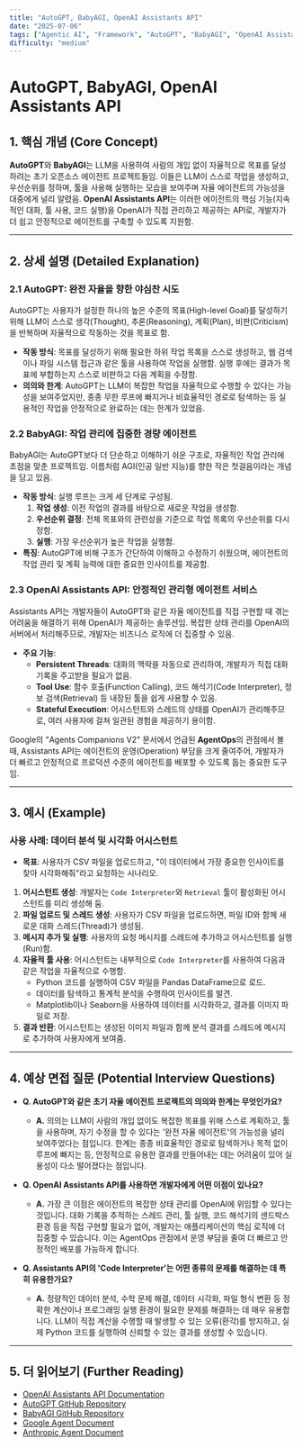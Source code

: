 ```yaml
---
title: "AutoGPT, BabyAGI, OpenAI Assistants API"
date: "2025-07-06"
tags: ["Agentic AI", "Framework", "AutoGPT", "BabyAGI", "OpenAI Assistants"]
difficulty: "medium"
---
```


# AutoGPT, BabyAGI, OpenAI Assistants API

## 1. 핵심 개념 (Core Concept)

**AutoGPT**와 **BabyAGI**는 LLM을 사용하여 사람의 개입 없이 자율적으로 목표를 달성하려는 초기 오픈소스 에이전트 프로젝트들임. 이들은 LLM이 스스로 작업을 생성하고, 우선순위를 정하며, 툴을 사용해 실행하는 모습을 보여주며 자율 에이전트의 가능성을 대중에게 널리 알렸음. **OpenAI Assistants API**는 이러한 에이전트의 핵심 기능(지속적인 대화, 툴 사용, 코드 실행)을 OpenAI가 직접 관리하고 제공하는 API로, 개발자가 더 쉽고 안정적으로 에이전트를 구축할 수 있도록 지원함.

---

## 2. 상세 설명 (Detailed Explanation)

### 2.1 AutoGPT: 완전 자율을 향한 야심찬 시도

AutoGPT는 사용자가 설정한 하나의 높은 수준의 목표(High-level Goal)를 달성하기 위해 LLM이 스스로 생각(Thought), 추론(Reasoning), 계획(Plan), 비판(Criticism)을 반복하며 자율적으로 작동하는 것을 목표로 함.

*   **작동 방식**: 목표를 달성하기 위해 필요한 하위 작업 목록을 스스로 생성하고, 웹 검색이나 파일 시스템 접근과 같은 툴을 사용하여 작업을 실행함. 실행 후에는 결과가 목표에 부합하는지 스스로 비판하고 다음 계획을 수정함.
*   **의의와 한계**: AutoGPT는 LLM이 복잡한 작업을 자율적으로 수행할 수 있다는 가능성을 보여주었지만, 종종 무한 루프에 빠지거나 비효율적인 경로로 탐색하는 등 실용적인 작업을 안정적으로 완료하는 데는 한계가 있었음.

### 2.2 BabyAGI: 작업 관리에 집중한 경량 에이전트

BabyAGI는 AutoGPT보다 더 단순하고 이해하기 쉬운 구조로, 자율적인 작업 관리에 초점을 맞춘 프로젝트임. 이름처럼 AGI(인공 일반 지능)를 향한 작은 첫걸음이라는 개념을 담고 있음.

*   **작동 방식**: 실행 루프는 크게 세 단계로 구성됨.
    1.  **작업 생성**: 이전 작업의 결과를 바탕으로 새로운 작업을 생성함.
    2.  **우선순위 결정**: 전체 목표와의 관련성을 기준으로 작업 목록의 우선순위를 다시 정함.
    3.  **실행**: 가장 우선순위가 높은 작업을 실행함.
*   **특징**: AutoGPT에 비해 구조가 간단하여 이해하고 수정하기 쉬웠으며, 에이전트의 작업 관리 및 계획 능력에 대한 중요한 인사이트를 제공함.

### 2.3 OpenAI Assistants API: 안정적인 관리형 에이전트 서비스

Assistants API는 개발자들이 AutoGPT와 같은 자율 에이전트를 직접 구현할 때 겪는 어려움을 해결하기 위해 OpenAI가 제공하는 솔루션임. 복잡한 상태 관리를 OpenAI의 서버에서 처리해주므로, 개발자는 비즈니스 로직에 더 집중할 수 있음.

*   **주요 기능**:
    *   **Persistent Threads**: 대화의 맥락을 자동으로 관리하여, 개발자가 직접 대화 기록을 주고받을 필요가 없음.
    *   **Tool Use**: 함수 호출(Function Calling), 코드 해석기(Code Interpreter), 정보 검색(Retrieval) 등 내장된 툴을 쉽게 사용할 수 있음.
    *   **Stateful Execution**: 어시스턴트와 스레드의 상태를 OpenAI가 관리해주므로, 여러 사용자에 걸쳐 일관된 경험을 제공하기 용이함.

Google의 "Agents Companions V2" 문서에서 언급된 **AgentOps**의 관점에서 볼 때, Assistants API는 에이전트의 운영(Operation) 부담을 크게 줄여주어, 개발자가 더 빠르고 안정적으로 프로덕션 수준의 에이전트를 배포할 수 있도록 돕는 중요한 도구임.

---

## 3. 예시 (Example)

### 사용 사례: 데이터 분석 및 시각화 어시스턴트

*   **목표**: 사용자가 CSV 파일을 업로드하고, "이 데이터에서 가장 중요한 인사이트를 찾아 시각화해줘"라고 요청하는 시나리오.

1.  **어시스턴트 생성**: 개발자는 `Code Interpreter`와 `Retrieval` 툴이 활성화된 어시스턴트를 미리 생성해 둠.
2.  **파일 업로드 및 스레드 생성**: 사용자가 CSV 파일을 업로드하면, 파일 ID와 함께 새로운 대화 스레드(Thread)가 생성됨.
3.  **메시지 추가 및 실행**: 사용자의 요청 메시지를 스레드에 추가하고 어시스턴트를 실행(Run)함.
4.  **자율적 툴 사용**: 어시스턴트는 내부적으로 `Code Interpreter`를 사용하여 다음과 같은 작업을 자율적으로 수행함.
    *   Python 코드를 실행하여 CSV 파일을 Pandas DataFrame으로 로드.
    *   데이터를 탐색하고 통계적 분석을 수행하여 인사이트를 발견.
    *   Matplotlib이나 Seaborn을 사용하여 데이터를 시각화하고, 결과를 이미지 파일로 저장.
5.  **결과 반환**: 어시스턴트는 생성된 이미지 파일과 함께 분석 결과를 스레드에 메시지로 추가하여 사용자에게 보여줌.

---

## 4. 예상 면접 질문 (Potential Interview Questions)

*   **Q. AutoGPT와 같은 초기 자율 에이전트 프로젝트의 의의와 한계는 무엇인가요?**
    *   **A.** 의의는 LLM이 사람의 개입 없이도 복잡한 목표를 위해 스스로 계획하고, 툴을 사용하며, 자기 수정을 할 수 있다는 '완전 자율 에이전트'의 가능성을 널리 보여주었다는 점입니다. 한계는 종종 비효율적인 경로로 탐색하거나 목적 없이 루프에 빠지는 등, 안정적으로 유용한 결과를 만들어내는 데는 어려움이 있어 실용성이 다소 떨어졌다는 점입니다.

*   **Q. OpenAI Assistants API를 사용하면 개발자에게 어떤 이점이 있나요?**
    *   **A.** 가장 큰 이점은 에이전트의 복잡한 상태 관리를 OpenAI에 위임할 수 있다는 것입니다. 대화 기록을 추적하는 스레드 관리, 툴 실행, 코드 해석기의 샌드박스 환경 등을 직접 구현할 필요가 없어, 개발자는 애플리케이션의 핵심 로직에 더 집중할 수 있습니다. 이는 AgentOps 관점에서 운영 부담을 줄여 더 빠르고 안정적인 배포를 가능하게 합니다.

*   **Q. Assistants API의 'Code Interpreter'는 어떤 종류의 문제를 해결하는 데 특히 유용한가요?**
    *   **A.** 정량적인 데이터 분석, 수학 문제 해결, 데이터 시각화, 파일 형식 변환 등 정확한 계산이나 프로그래밍 실행 환경이 필요한 문제를 해결하는 데 매우 유용합니다. LLM이 직접 계산을 수행할 때 발생할 수 있는 오류(환각)를 방지하고, 실제 Python 코드를 실행하여 신뢰할 수 있는 결과를 생성할 수 있습니다.

---

## 5. 더 읽어보기 (Further Reading)

*   [OpenAI Assistants API Documentation](https://platform.openai.com/docs/assistants/overview)
*   [AutoGPT GitHub Repository](https://github.com/Significant-Gravitas/AutoGPT)
*   [BabyAGI GitHub Repository](https://github.com/yoheinakajima/babyagi)
*   [Google Agent Document](https://www.kaggle.com/whitepaper-agent-companion)
*   [Anthropic Agent Document](https://www.anthropic.com/engineering/building-effective-agents)